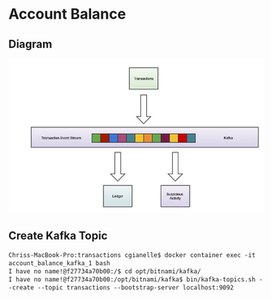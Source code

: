 # Account Balance

## Diagram
![event stream](event-stream.jpeg)

## Create Kafka Topic
~~~~
Chriss-MacBook-Pro:transactions cgianelle$ docker container exec -it account_balance_kafka_1 bash
I have no name!@f27734a70b00:/$ cd opt/bitnami/kafka/
I have no name!@f27734a70b00:/opt/bitnami/kafka$ bin/kafka-topics.sh --create --topic transactions --bootstrap-server localhost:9092
~~~~